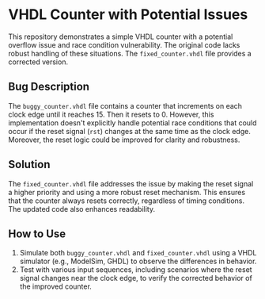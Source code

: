 # VHDL Counter with Potential Issues

This repository demonstrates a simple VHDL counter with a potential overflow issue and race condition vulnerability. The original code lacks robust handling of these situations.  The `fixed_counter.vhdl` file provides a corrected version.

## Bug Description

The `buggy_counter.vhdl` file contains a counter that increments on each clock edge until it reaches 15. Then it resets to 0. However, this implementation doesn't explicitly handle potential race conditions that could occur if the reset signal (`rst`) changes at the same time as the clock edge.  Moreover,  the reset logic could be improved for clarity and robustness.

## Solution

The `fixed_counter.vhdl` file addresses the issue by making the reset signal a higher priority and using a more robust reset mechanism. This ensures that the counter always resets correctly, regardless of timing conditions.   The updated code also enhances readability.

## How to Use

1.  Simulate both `buggy_counter.vhdl` and `fixed_counter.vhdl` using a VHDL simulator (e.g., ModelSim, GHDL) to observe the differences in behavior.
2.  Test with various input sequences, including scenarios where the reset signal changes near the clock edge, to verify the corrected behavior of the improved counter.